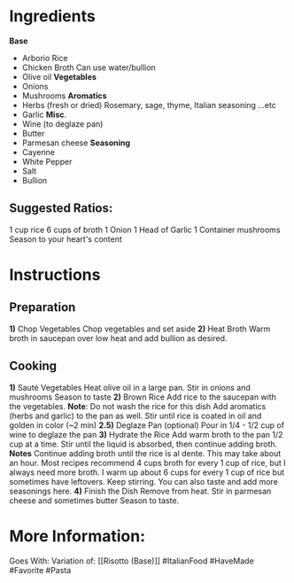 # Ingredients
**Base**
* Arborio Rice
* Chicken Broth
	Can use water/bullion
* Olive oil
**Vegetables**
* Onions
* Mushrooms
**Aromatics**
* Herbs (fresh or dried)
	Rosemary, sage, thyme, Italian seasoning ...etc
* Garlic
**Misc**.
* Wine (to deglaze pan)
* Butter
* Parmesan cheese
**Seasoning**
* Cayenne
* White Pepper
* Salt
* Bullion
## Suggested Ratios:
1 cup rice
6 cups of broth
1 Onion
1 Head of Garlic
1 Container mushrooms
Season to your heart's content

# Instructions
## Preparation
**1)** Chop Vegetables
	Chop vegetables and set aside
**2)** Heat Broth
	Warm broth in saucepan over low heat and add bullion as desired.
## Cooking
**1)** Sauté Vegetables
	Heat olive oil in a large pan.
	Stir in onions and mushrooms
	Season to taste
**2)** Brown Rice
	Add rice to the saucepan with the vegetables.
		**Note**: Do not wash the rice for this dish
	Add aromatics (herbs and garlic) to the pan as well.
	Stir until rice is coated in oil and golden in color (~2 min)
**2.5)** Deglaze Pan (optional)
	Pour in 1/4 - 1/2 cup of wine to deglaze the pan
**3)** Hydrate the Rice
	Add warm broth to the pan 1/2 cup at a time.
	Stir until the liquid is absorbed, then continue adding broth.
	**Notes**
		Continue adding broth until the rice is al dente. This may take about an hour.
		Most recipes recommend 4 cups broth for every 1 cup of rice, but I always need more broth.
			I warm up about 6 cups for every 1 cup of rice but sometimes have leftovers.
		Keep stirring. You can also taste and add more seasonings here.
**4)** Finish the Dish
	Remove from heat.
	Stir in parmesan cheese and sometimes butter
	Season to taste.

# More Information:
Goes With: 
Variation of: [[Risotto (Base)]]
#ItalianFood #HaveMade #Favorite #Pasta